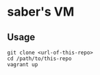 # saber's VM 

## Usage 

```shell
git clone <url-of-this-repo>
cd /path/to/this-repo
vagrant up
```